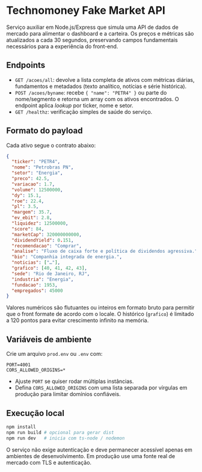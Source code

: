 
# Technomoney Fake Market API

Serviço auxiliar em Node.js/Express que simula uma API de dados de mercado para alimentar o dashboard e a carteira. Os preços e métricas são atualizados a cada 30 segundos, preservando campos fundamentais necessários para a experiência do front-end.

## Endpoints
- `GET /acoes/all`: devolve a lista completa de ativos com métricas diárias, fundamentos e metadados (texto analítico, notícias e série histórica).
- `POST /acoes/byname`: recebe `{ "name": "PETR4" }` ou parte do nome/segmento e retorna um array com os ativos encontrados. O endpoint aplica *lookup* por ticker, nome e setor.
- `GET /healthz`: verificação simples de saúde do serviço.

## Formato do payload
Cada ativo segue o contrato abaixo:
```json
{
  "ticker": "PETR4",
  "nome": "Petrobras PN",
  "setor": "Energia",
  "preco": 42.5,
  "variacao": 1.7,
  "volume": 12500000,
  "dy": 15.1,
  "roe": 22.4,
  "pl": 3.5,
  "margem": 35.7,
  "ev_ebit": 2.8,
  "liquidez": 12500000,
  "score": 84,
  "marketCap": 320000000000,
  "dividendYield": 0.151,
  "recomendacao": "Comprar",
  "analise": "Fluxo de caixa forte e política de dividendos agressiva.",
  "bio": "Companhia integrada de energia.",
  "noticias": ["…"],
  "grafico": [40, 41, 42, 43],
  "sede": "Rio de Janeiro, RJ",
  "industria": "Energia",
  "fundacao": 1953,
  "empregados": 45000
}
```

Valores numéricos são flutuantes ou inteiros em formato bruto para permitir que o front formate de acordo com o locale. O histórico (`grafico`) é limitado a 120 pontos para evitar crescimento infinito na memória.

## Variáveis de ambiente
Crie um arquivo `prod.env` ou `.env` com:
```
PORT=4001
CORS_ALLOWED_ORIGINS=*
```
- Ajuste `PORT` se quiser rodar múltiplas instâncias.
- Defina `CORS_ALLOWED_ORIGINS` com uma lista separada por vírgulas em produção para limitar domínios confiáveis.

## Execução local
```bash
npm install
npm run build # opcional para gerar dist
npm run dev   # inicia com ts-node / nodemon
```
O serviço não exige autenticação e deve permanecer acessível apenas em ambientes de desenvolvimento. Em produção use uma fonte real de mercado com TLS e autenticação.
